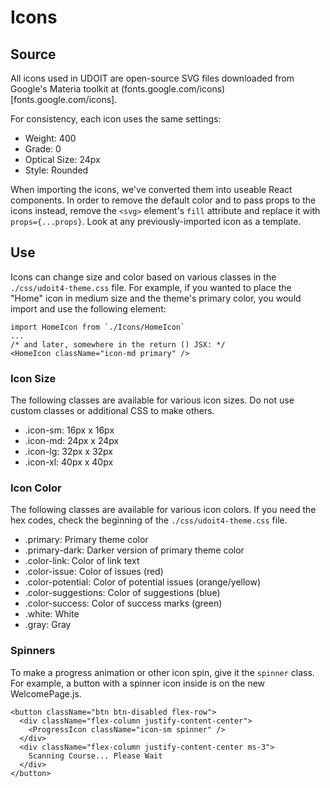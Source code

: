 # Icons

## Source

All icons used in UDOIT are open-source SVG files downloaded from Google's Materia toolkit at (fonts.google.com/icons)[fonts.google.com/icons].

For consistency, each icon uses the same settings:

- Weight: 400
- Grade: 0
- Optical Size: 24px
- Style: Rounded

When importing the icons, we've converted them into useable React components. In order to remove the default color and to pass props to the icons instead, remove the `<svg>` element's `fill` attribute and replace it with `props={...props}`. Look at any previously-imported icon as a template.

## Use

Icons can change size and color based on various classes in the `./css/udoit4-theme.css` file. For example, if you wanted to place the "Home" icon in medium size and the theme's primary color, you would import and use the following element:

```
import HomeIcon from `./Icons/HomeIcon`
...
/* and later, somewhere in the return () JSX: */
<HomeIcon className="icon-md primary" />
```

### Icon Size

The following classes are available for various icon sizes. Do not use custom classes or additional CSS to make others.

- .icon-sm: 16px x 16px
- .icon-md: 24px x 24px
- .icon-lg: 32px x 32px
- .icon-xl: 40px x 40px

### Icon Color

The following classes are available for various icon colors. If you need the hex codes, check the beginning of the `./css/udoit4-theme.css` file.

- .primary: Primary theme color
- .primary-dark: Darker version of primary theme color
- .color-link: Color of link text
- .color-issue: Color of issues (red)
- .color-potential: Color of potential issues (orange/yellow)
- .color-suggestions: Color of suggestions (blue)
- .color-success: Color of success marks (green)
- .white: White
- .gray: Gray

### Spinners

To make a progress animation or other icon spin, give it the `spinner` class. For example, a button with a spinner icon inside is on the new WelcomePage.js.

```
<button className="btn btn-disabled flex-row">
  <div className="flex-column justify-content-center">
    <ProgressIcon className="icon-sm spinner" />
  </div>
  <div className="flex-column justify-content-center ms-3">
    Scanning Course... Please Wait
  </div>
</button>
```